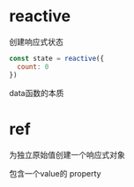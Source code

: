 # reactive

创建响应式状态

```js
const state = reactive({
  count: 0
})
```

data函数的本质



# ref

为独立原始值创建一个响应式对象

包含一个value的 property

